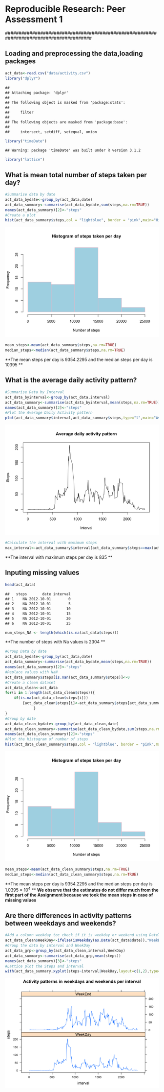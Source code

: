 # Reproducible Research: Peer Assessment 1
########################################################################################

## Loading and preprocessing the data,loading packages


```r
act_data<-read.csv("data/activity.csv")
library("dplyr")
```

```
## 
## Attaching package: 'dplyr'
## 
## The following object is masked from 'package:stats':
## 
##     filter
## 
## The following objects are masked from 'package:base':
## 
##     intersect, setdiff, setequal, union
```

```r
library("timeDate")
```

```
## Warning: package 'timeDate' was built under R version 3.1.2
```

```r
library("lattice")
```

## What is mean total number of steps taken per day?


```r
#Summarise data by date
act_data_bydate<-group_by(act_data,date)
act_data_summary<-summarise(act_data_bydate,sum(steps,na.rm=TRUE))
names(act_data_summary)[2]<-"steps"
#Create a plot
hist(act_data_summary$steps,col = "lightblue", border = "pink",main="Histogram of steps taken per day",xlab="Number of steps",ylab="Frequency")
```

![plot of chunk steps_taken](./PA1_template_files/figure-html/steps_taken.png) 

```r
mean_steps<-mean(act_data_summary$steps,na.rm=TRUE)
median_steps<-median(act_data_summary$steps,na.rm=TRUE)
```

**The mean steps per day is 9354.2295 and the median steps per day is 10395 **


## What is the average daily activity pattern?


```r
#Summarise Data by Interval
act_data_byinterval<-group_by(act_data,interval)
act_data_summary<-summarise(act_data_byinterval,mean(steps,na.rm=TRUE))
names(act_data_summary)[2]<-"steps"
#Plot the Average Daily Activity pattern
plot(act_data_summary$interval,act_data_summary$steps,type="l",main="Average daily activity pattern",xlab="Interval",ylab="Steps")
```

![plot of chunk daily_pattern](./PA1_template_files/figure-html/daily_pattern.png) 

```r
#Calculate the interval with maximum steps
max_interval<-act_data_summary$interval[act_data_summary$steps==max(act_data_summary$steps)]
```

**The interval with maximum steps per day is 835 **

## Inputing missing values


```r
head(act_data)
```

```
##   steps       date interval
## 1    NA 2012-10-01        0
## 2    NA 2012-10-01        5
## 3    NA 2012-10-01       10
## 4    NA 2012-10-01       15
## 5    NA 2012-10-01       20
## 6    NA 2012-10-01       25
```

```r
num_steps_NA <- length(which(is.na(act_data$steps)))
```

**The number of steps with Na values is 2304 **


```r
#Group Data by date
act_data_bydate<-group_by(act_data,date)
act_data_summary<-summarise(act_data_bydate,mean(steps,na.rm=TRUE))
names(act_data_summary)[2]<-"steps"
#Replace values with NaN
act_data_summary$steps[is.nan(act_data_summary$steps)]<-0
#Create a clean dataset
act_data_clean<-act_data
for(i in 1:length(act_data_clean$steps)){
    if(is.na(act_data_clean$steps[i]))
        {act_data_clean$steps[i]<-act_data_summary$steps[act_data_summary$date %in% act_data_clean$date[i]]
             }
}
#Group by date
act_data_clean_bydate<-group_by(act_data_clean,date)
act_data_clean_summary<-summarise(act_data_clean_bydate,sum(steps,na.rm=TRUE))
names(act_data_clean_summary)[2]<-"steps"
#Plot the histogram of number of steps
hist(act_data_clean_summary$steps,col = "lightblue", border = "pink",main="Histogram of steps taken per day",xlab="Number of steps",ylab="Frequency")
```

![plot of chunk inputing_values](./PA1_template_files/figure-html/inputing_values.png) 

```r
mean_steps<-mean(act_data_clean_summary$steps,na.rm=TRUE)
median_steps<-median(act_data_clean_summary$steps,na.rm=TRUE)
```

**The mean steps per day is 9354.2295 and the median steps per day is 1.0395 &times; 10<sup>4</sup> **
**We observe that the estimates do not differ much from the first part of the Assignment because we took the mean steps in case of missing values** 

## Are there differences in activity patterns between weekdays and weekends?


```r
#Add a column weekday toc check if it is weekday or weekend using DateTime
act_data_clean$WeekDay<-ifelse(isWeekday(as.Date(act_data$date)),"WeekDay","WeekEnd")
#Group the data by interval and WeekDay
act_data_grp<-group_by(act_data_clean,interval,WeekDay)
act_data_summary<-summarise(act_data_grp,mean(steps))
names(act_data_summary)[3]<-"steps"
#Lattice plot the Steps and interval
with(act_data_summary,xyplot(steps~interval|WeekDay,layout=c(1,2),type="l",main="Activity patterns in weekdays and weekends per interval"))
```

![plot of chunk weekday](./PA1_template_files/figure-html/weekday.png) 
